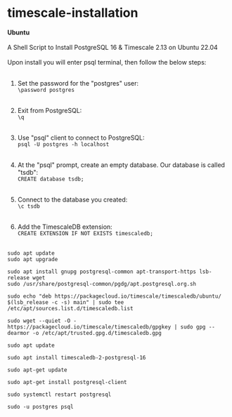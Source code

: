 # timescale-installation
<b>Ubuntu</b><br/><br/>
A Shell Script to Install PostgreSQL 16 & Timescale 2.13 on Ubuntu 22.04<br/><br/>
Upon install you will enter psql terminal, then follow the below steps:<br/><br/>
1) Set the password for the "postgres" user:<br/>
`\password postgres`<br/><br/>

2) Exit from PostgreSQL:<br/>
`\q`<br/><br/>

3) Use "psql" client to connect to PostgreSQL:<br/>
`psql -U postgres -h localhost`<br/><br/>

4) At the "psql" prompt, create an empty database. Our database is called "tsdb":<br/>
`CREATE database tsdb;`<br/><br/>

5) Connect to the database you created:<br/>
`\c tsdb`<br/><br/>

6) Add the TimescaleDB extension:<br/>
`CREATE EXTENSION IF NOT EXISTS timescaledb;`<br/><br/>

```
sudo apt update
sudo apt upgrade

sudo apt install gnupg postgresql-common apt-transport-https lsb-release wget
sudo /usr/share/postgresql-common/pgdg/apt.postgresql.org.sh

sudo echo "deb https://packagecloud.io/timescale/timescaledb/ubuntu/ $(lsb_release -c -s) main" | sudo tee /etc/apt/sources.list.d/timescaledb.list

sudo wget --quiet -O - https://packagecloud.io/timescale/timescaledb/gpgkey | sudo gpg --dearmor -o /etc/apt/trusted.gpg.d/timescaledb.gpg

sudo apt update

sudo apt install timescaledb-2-postgresql-16

sudo apt-get update

sudo apt-get install postgresql-client

sudo systemctl restart postgresql

sudo -u postgres psql
```
